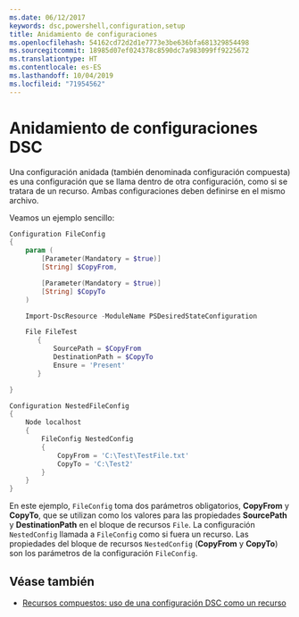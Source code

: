 ```yaml
---
ms.date: 06/12/2017
keywords: dsc,powershell,configuration,setup
title: Anidamiento de configuraciones
ms.openlocfilehash: 54162cd72d2d1e7773e3be636bfa681329854498
ms.sourcegitcommit: 18985d07ef024378c8590dc7a983099ff9225672
ms.translationtype: HT
ms.contentlocale: es-ES
ms.lasthandoff: 10/04/2019
ms.locfileid: "71954562"
---
```

# <a name="nesting-dsc-configurations"></a>Anidamiento de configuraciones DSC

Una configuración anidada (también denominada configuración compuesta) es una configuración que se llama dentro de otra configuración, como si se tratara de un recurso.
Ambas configuraciones deben definirse en el mismo archivo.

Veamos un ejemplo sencillo:

```powershell
Configuration FileConfig
{
    param (
        [Parameter(Mandatory = $true)]
        [String] $CopyFrom,

        [Parameter(Mandatory = $true)]
        [String] $CopyTo
    )

    Import-DscResource -ModuleName PSDesiredStateConfiguration

    File FileTest
       {
           SourcePath = $CopyFrom
           DestinationPath = $CopyTo
           Ensure = 'Present'
       }

}

Configuration NestedFileConfig
{
    Node localhost
    {
        FileConfig NestedConfig
        {
            CopyFrom = 'C:\Test\TestFile.txt'
            CopyTo = 'C:\Test2'
        }
    }
}
```

En este ejemplo, `FileConfig` toma dos parámetros obligatorios, **CopyFrom** y **CopyTo**, que se utilizan como los valores para las propiedades **SourcePath** y **DestinationPath** en el bloque de recursos `File`.
La configuración `NestedConfig` llamada a `FileConfig` como si fuera un recurso.
Las propiedades del bloque de recursos `NestedConfig` (**CopyFrom** y **CopyTo**) son los parámetros de la configuración `FileConfig`.

## <a name="see-also"></a>Véase también

- [Recursos compuestos: uso de una configuración DSC como un recurso](../resources/authoringResourceComposite.md)